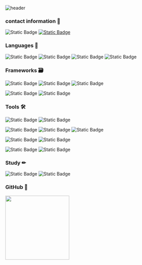 
![header](https://capsule-render.vercel.app/api?type=waving&color=gradient&height=120&section=footer&animation=fadeIn&text=HeeSeon's%20Github📚&fontAlign=70&fontSize=50&&fontColor=373737)



<h3>contact information 📮</h3>
<span> 
<img alt="Static Badge" src="https://img.shields.io/badge/heeseon7789@gmail.com-%23EA4335?style=flat&logo=gmail&logoColor=white&link=heeseon7789%40gmail.com">
<a href="https://velog.io/@heeseon77" target=_"blank"><img alt="Static Badge" src="https://img.shields.io/badge/Velog-%2320C997?style=flat&logo=Velog&logoColor=white&link=https%3A%2F%2Fvelog.io%2F%40heeseon77%2Fposts"></a>
</span>
<p></p>


<h3>Languages 💬</h3>
<span>
<img alt="Static Badge" src="https://img.shields.io/badge/Python-%233776AB?style=flat&logo=python&logoColor=white">
<img alt="Static Badge" src="https://img.shields.io/badge/javascript-%23000000?style=flat&logo=javascript&logoColor=%23F7DF1E">
<img alt="Static Badge" src="https://img.shields.io/badge/HTML-%23E34F26?style=flat&logo=html5&logoColor=white">
<img alt="Static Badge" src="https://img.shields.io/badge/CSS3-%231572B6?style=flat&logo=css3&logoColor=white">
</span>
<p></p>

<h3>Frameworks 🗃</h3>
<span>
<img alt="Static Badge" src="https://img.shields.io/badge/React-%23000000?style=flat&logo=react&logoColor=%2361DAFB">
<img alt="Static Badge" src="https://img.shields.io/badge/pycharm-%23000000?style=flat&logo=pycharm&logoColor=white">
<img alt="Static Badge" src="https://img.shields.io/badge/Django-%23092E20?style=flat&logo=django&logoColor=white">
<p></p>
<img alt="Static Badge" src="https://img.shields.io/badge/Flask-%23000000?style=flat&logo=flask&logoColor=white">
<img alt="Static Badge" src="https://img.shields.io/badge/OpenCV-%235C3EE8?style=flat&logo=opencv&logoColor=white">
</span>
<p></p>


<h3>Tools 🛠</h3>
<span>
<img alt="Static Badge" src="https://img.shields.io/badge/MySQL-%234479A1?style=flat&logo=mysql&logoColor=white">
<img alt="Static Badge" src="https://img.shields.io/badge/ORACLE-%23F80000?style=flat&logo=oracle&logoColor=white">
<p></p>
<img alt="Static Badge" src="https://img.shields.io/badge/POSTMAN-%23FF6C37?style=flat&logo=postman&logoColor=white">
<img alt="Static Badge" src="https://img.shields.io/badge/VSCode-%230854C1?style=flat&logoColor=white">
<img alt="Static Badge" src="https://img.shields.io/badge/Colab-%23F9AB00?style=flat&logo=googlecolab&logoColor=white">
<p></p>
<img alt="Static Badge" src="https://img.shields.io/badge/AdobePhotoshop-%2331A8FF?style=flat&logo=adobephotoshop&logoColor=white">
<img alt="Static Badge" src="https://img.shields.io/badge/figma-%23F24E1E?style=flat&logo=figma&logoColor=white">
<p></p>
<img alt="Static Badge" src="https://img.shields.io/badge/Github-%23181717?style=flat&logo=github&logoColor=white">
<img alt="Static Badge" src="https://img.shields.io/badge/NOTION-%23000000?style=flat&logo=notion&logoColor=white">
</span>
<p></p>



<h3>Study ✏</h3>
<span>
<img alt="Static Badge" src="https://img.shields.io/badge/JAVA-%23FF7800?style=flat&logo=java&logoColor=white">
<img alt="Static Badge" src="https://img.shields.io/badge/SPRING-%236DB33F?style=flat&logo=spring&logoColor=white">
</span>

<h3>GitHub 💾</h3> 
<img height=200 src="https://github-readme-stats.vercel.app/api/top-langs/?username=heeseon1&exclude_repo=heeseon1.github.io&layout=compact&theme=radical&card_width=300px" />

<!--
**heeseon1/heeseon1** is a ✨ _special_ ✨ repository because its `README.md` (this file) appears on your GitHub profile.

Here are some ideas to get you started:

- 🔭 I’m currently working on ...
- 🌱 I’m currently learning ...
- 👯 I’m looking to collaborate on ...
- 🤔 I’m looking for help with ...
- 💬 Ask me about ...
- 📫 How to reach me: ...
- 😄 Pronouns: ...
- ⚡ Fun fact: ...
-->
